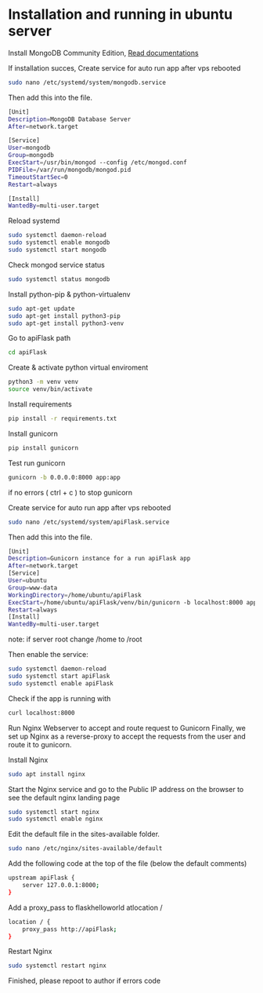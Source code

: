 # Installation and running in ubuntu server
Install MongoDB Community Edition,
<a href="https://www.mongodb.com/docs/v7.0/tutorial/install-mongodb-on-ubuntu/">Read documentations</a>

If installation succes, Create service for auto run app after vps rebooted
```bash
sudo nano /etc/systemd/system/mongodb.service
```
Then add this into the file.
```bash
[Unit]
Description=MongoDB Database Server
After=network.target

[Service]
User=mongodb
Group=mongodb
ExecStart=/usr/bin/mongod --config /etc/mongod.conf
PIDFile=/var/run/mongodb/mongod.pid
TimeoutStartSec=0
Restart=always

[Install]
WantedBy=multi-user.target
```
Reload systemd
```bash
sudo systemctl daemon-reload
sudo systemctl enable mongodb
sudo systemctl start mongodb
```
Check mongod service status
```bash
sudo systemctl status mongodb
```

Install python-pip & python-virtualenv
```bash
sudo apt-get update
sudo apt-get install python3-pip
sudo apt-get install python3-venv
```
Go to apiFlask path
```bash
cd apiFlask
```
Create & activate python virtual enviroment
```bash
python3 -m venv venv
source venv/bin/activate
```
Install requirements
```bash
pip install -r requirements.txt
```
Install gunicorn
```bash
pip install gunicorn
```
Test run gunicorn
```bash
gunicorn -b 0.0.0.0:8000 app:app
```
if no errors ( ctrl + c ) to stop gunicorn

Create service for auto run app after vps rebooted
```bash
sudo nano /etc/systemd/system/apiFlask.service
```
Then add this into the file.
```bash
[Unit]
Description=Gunicorn instance for a run apiFlask app
After=network.target
[Service]
User=ubuntu
Group=www-data
WorkingDirectory=/home/ubuntu/apiFlask
ExecStart=/home/ubuntu/apiFlask/venv/bin/gunicorn -b localhost:8000 app:app
Restart=always
[Install]
WantedBy=multi-user.target
```
note: if server root change /home to /root

Then enable the service:
```bash
sudo systemctl daemon-reload
sudo systemctl start apiFlask
sudo systemctl enable apiFlask
```
Check if the app is running with 
```bash
curl localhost:8000
```
Run Nginx Webserver to accept and route request to Gunicorn
Finally, we set up Nginx as a reverse-proxy to accept the requests from the user and route it to gunicorn.

Install Nginx 
```bash
sudo apt install nginx
```
Start the Nginx service and go to the Public IP address on the browser to see the default nginx landing page
```bash
sudo systemctl start nginx
sudo systemctl enable nginx
```
Edit the default file in the sites-available folder.
```bash
sudo nano /etc/nginx/sites-available/default
```
Add the following code at the top of the file (below the default comments)
```bash
upstream apiFlask {
    server 127.0.0.1:8000;
}
```
Add a proxy_pass to flaskhelloworld atlocation /
```bash
location / {
    proxy_pass http://apiFlask;
}
```
Restart Nginx 
```bash
sudo systemctl restart nginx
```

Finished, please repoot to author if errors code
